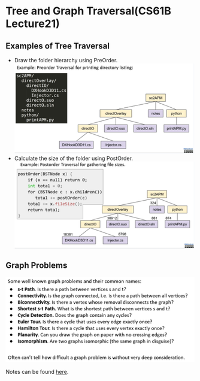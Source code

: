 # Tree and Graph Traversal(CS61B Lecture21)

## Examples of Tree Traversal

- Draw the folder hierarchy using PreOrder.
  ![PreOrder](./Images/Lecture21/Pic21-1.png)
- Calculate the size of the folder using PostOrder.
  ![PostOrder](./Images/Lecture21/Pic21-2.png)

## Graph Problems

![Problems](./Images/Lecture21/Pic21-4.png)

Notes can be found [here](https://github.com/FSReed/ZJU_DS_Summer2023/blob/master/Notes).
